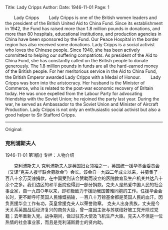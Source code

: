 Title: Lady Cripps
Author:
Date: 1946-11-01
Page: 1

　　Lady Cripps
　　Lady Cripps is one of the British women leaders and the president of the British United Aid to China Fund. Since its establishment in 1942, the Fund has raised more than 1.8 million pounds in donations, and more than 80 hospitals, educational institutions, and production agencies in China have been sponsored by the Fund. Our Peace Hospital in the border region has also received some donations. Lady Cripps is a social activist who loves the Chinese people. Since 1940, she has been actively committed to helping our suffering compatriots. As president of the Aid to China Fund, she has constantly called on the British people to donate generously. The 1.8 million pounds in funds are all the hard-earned money of the British people. For her meritorious service in the Aid to China Fund, the British Emperor awarded Lady Cripps with a Medal of Honour.
　　Lady Cripps was born into the aristocracy. Her husband is the Minister of Commerce, who is related to the post-war economic recovery of Britain today. He was once expelled from the Labour Party for advocating friendship with the Soviet Union; he rejoined the party last year. During the war, he served as Ambassador to the Soviet Union and Minister of Aircraft Production. Lady Cripps is not only an enthusiastic social activist but also a good helper to Sir Stafford Cripps.



<hr /> 

Original: 


### 克利浦斯夫人

1946-11-01
第1版()
专栏：人物介绍

　　克利浦斯夫人
    克利浦斯夫人是英国妇女领袖之一，英国统一援华基金委员会（又译“克夫人援华联合募款会”）会长。该会自一九四二年成立以来，共募集了一百八十余万英镑捐款，在中国受到该会赞助而设立的医院教育及生产机关共达八十余个之多。我们边区的和平医院也得到一部分捐款。克夫人是热爱中国人民的社会事业家，自一九四○年以来，即积极致力于援助我国苦难同胞的工作。任援华会会长时，更不断呼吁英国人民慷慨捐输，一百八十万镑基金都是英国人民的血汗。因负责援华会工作有功，英皇曾援克夫人以荣誉勋章。
    克夫人出身贵族，丈夫是今天关系英国战后经济复兴的商务大臣，曾一度因主张与苏联结好被工党开除过党籍；去年重新入党。战争期间，做过驻苏大使及飞机生产大臣。克夫人不但是一位热情的社会事业家，而且是克利浦斯爵士的贤内助。
